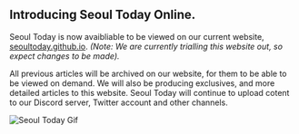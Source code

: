 ## Introducing Seoul Today Online.
Seoul Today is now avaibliable to be viewed on our current website, [seoultoday.github.io](https://seoultoday.github.io). 
*(Note: We are currently trialling this website out, so expect changes to be made).*

All previous articles will be archived on our website, for them to be able to be viewed on demand. We will also be producing exclusives, and more detailed articles to this website.
Seoul Today will continue to upload cotent to our Discord server, Twitter account and other channels. 


![Seoul Today Gif](https://user-images.githubusercontent.com/119078441/204612759-5349f858-0aee-4f13-8c95-5ab3a5f4552f.gif)
